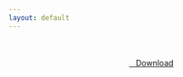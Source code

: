 ```yaml
---
layout: default
---
```


<br />

<br />

<center>
<a href="https://drive.google.com/uc?authuser=0&id=11qmT0DVrutPkjec080ymlMBIULqPW_9p&export=download" class="hbt"><i class="fa fa-chevron-down" aria-hidden="true"></i>&nbsp; &nbsp;Download</a>
</center><br />

<br />

